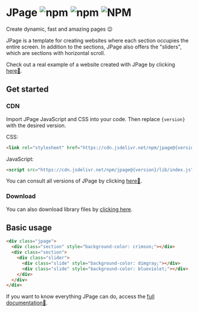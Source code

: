 # JPage ![npm](https://img.shields.io/npm/dt/jpage?color=%23dc143c) ![npm](https://img.shields.io/npm/v/jpage?color=%23dc143c) ![NPM](https://img.shields.io/npm/l/jpage?color=%23dc143c)
Create dynamic, fast and amazing pages 😉

JPage is a template for creating websites where each section occupies the entire screen. In addition to the sections, JPage also offers the "sliders", which are sections with horizontal scroll.

Check out a real example of a website created with JPage by clicking [here🔗](https://pedro-isacss.github.io/jpage/).

## Get started
### CDN
Import JPage JavaScript and CSS into your code. Then replace `{version}` with the desired version.

CSS:
```html
<link rel="stylesheet" href="https://cdn.jsdelivr.net/npm/jpage@{version}/lib/index.css">
```
JavaScript:
```html
<script src="https://cdn.jsdelivr.net/npm/jpage@{version}/lib/index.js" type="module"></script>
```

You can consult all versions of JPage by clicking [here🔗](https://www.npmjs.com/package/jpage).

### Download
You can also download library files by [clicking here](https://downgit.github.io/#/home?url=https://github.com/pedro-isacss/jpage/tree/master/lib).

## Basic usage
```html
<div class="jpage">
  <div class="section" style="background-color: crimson;"></div>
  <div class="section">
    <div class="slider">
      <div class="slide" style="background-color: dimgray;"></div>
      <div class="slide" style="background-color: blueviolet;"></div>
    </div>
  </div>
</div>
```
If you want to know everything JPage can do, access the [full documentation🔗](https://github.com/pedro-isacss/jpage/wiki).
